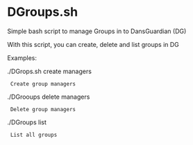 DGroups.sh
==========

Simple bash script to manage Groups in to DansGuardian (DG)

With this script, you can create, delete and list groups in DG

Examples:

./DGrops.sh create managers

     Create group managers

./DGrooups delete managers

     Delete group managers

./DGroups list

     List all groups

